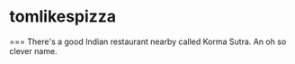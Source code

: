 # tomlikespizza
===
There's a good Indian restaurant nearby called Korma Sutra.
An oh so clever name.
